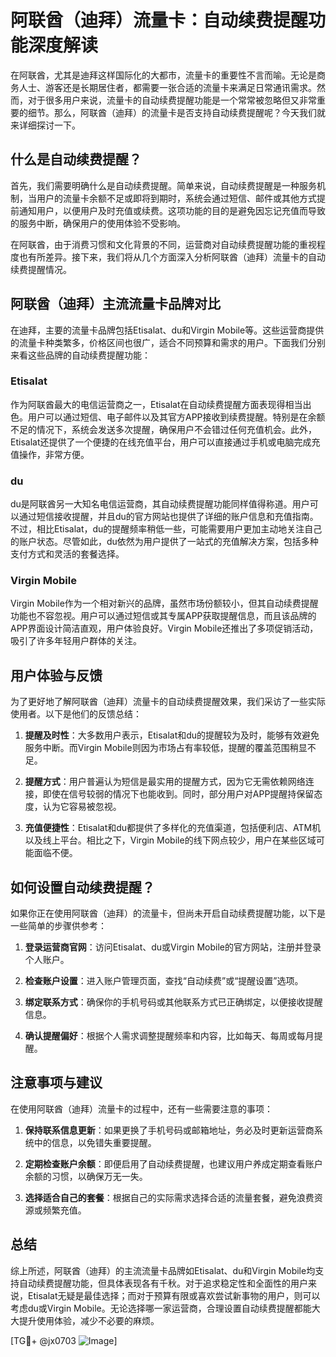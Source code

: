 # 阿联酋（迪拜）流量卡：自动续费提醒功能深度解读

在阿联酋，尤其是迪拜这样国际化的大都市，流量卡的重要性不言而喻。无论是商务人士、游客还是长期居住者，都需要一张合适的流量卡来满足日常通讯需求。然而，对于很多用户来说，流量卡的自动续费提醒功能是一个常常被忽略但又非常重要的细节。那么，阿联酋（迪拜）的流量卡是否支持自动续费提醒呢？今天我们就来详细探讨一下。

## 什么是自动续费提醒？

首先，我们需要明确什么是自动续费提醒。简单来说，自动续费提醒是一种服务机制，当用户的流量卡余额不足或即将到期时，系统会通过短信、邮件或其他方式提前通知用户，以便用户及时充值或续费。这项功能的目的是避免因忘记充值而导致的服务中断，确保用户的使用体验不受影响。

在阿联酋，由于消费习惯和文化背景的不同，运营商对自动续费提醒功能的重视程度也有所差异。接下来，我们将从几个方面深入分析阿联酋（迪拜）流量卡的自动续费提醒情况。

## 阿联酋（迪拜）主流流量卡品牌对比

在迪拜，主要的流量卡品牌包括Etisalat、du和Virgin Mobile等。这些运营商提供的流量卡种类繁多，价格区间也很广，适合不同预算和需求的用户。下面我们分别来看这些品牌的自动续费提醒功能：

### Etisalat

作为阿联酋最大的电信运营商之一，Etisalat在自动续费提醒方面表现得相当出色。用户可以通过短信、电子邮件以及其官方APP接收到续费提醒。特别是在余额不足的情况下，系统会发送多次提醒，确保用户不会错过任何充值机会。此外，Etisalat还提供了一个便捷的在线充值平台，用户可以直接通过手机或电脑完成充值操作，非常方便。

### du

du是阿联酋另一大知名电信运营商，其自动续费提醒功能同样值得称道。用户可以通过短信接收提醒，并且du的官方网站也提供了详细的账户信息和充值指南。不过，相比Etisalat，du的提醒频率稍低一些，可能需要用户更加主动地关注自己的账户状态。尽管如此，du依然为用户提供了一站式的充值解决方案，包括多种支付方式和灵活的套餐选择。

### Virgin Mobile

Virgin Mobile作为一个相对新兴的品牌，虽然市场份额较小，但其自动续费提醒功能也不容忽视。用户可以通过短信或其专属APP获取提醒信息，而且该品牌的APP界面设计简洁直观，用户体验良好。Virgin Mobile还推出了多项促销活动，吸引了许多年轻用户群体的关注。

## 用户体验与反馈

为了更好地了解阿联酋（迪拜）流量卡的自动续费提醒效果，我们采访了一些实际使用者。以下是他们的反馈总结：

1. **提醒及时性**：大多数用户表示，Etisalat和du的提醒较为及时，能够有效避免服务中断。而Virgin Mobile则因为市场占有率较低，提醒的覆盖范围稍显不足。
   
2. **提醒方式**：用户普遍认为短信是最实用的提醒方式，因为它无需依赖网络连接，即使在信号较弱的情况下也能收到。同时，部分用户对APP提醒持保留态度，认为它容易被忽视。

3. **充值便捷性**：Etisalat和du都提供了多样化的充值渠道，包括便利店、ATM机以及线上平台。相比之下，Virgin Mobile的线下网点较少，用户在某些区域可能面临不便。

## 如何设置自动续费提醒？

如果你正在使用阿联酋（迪拜）的流量卡，但尚未开启自动续费提醒功能，以下是一些简单的步骤供参考：

1. **登录运营商官网**：访问Etisalat、du或Virgin Mobile的官方网站，注册并登录个人账户。
   
2. **检查账户设置**：进入账户管理页面，查找“自动续费”或“提醒设置”选项。
   
3. **绑定联系方式**：确保你的手机号码或其他联系方式已正确绑定，以便接收提醒信息。
   
4. **确认提醒偏好**：根据个人需求调整提醒频率和内容，比如每天、每周或每月提醒。

## 注意事项与建议

在使用阿联酋（迪拜）流量卡的过程中，还有一些需要注意的事项：

1. **保持联系信息更新**：如果更换了手机号码或邮箱地址，务必及时更新运营商系统中的信息，以免错失重要提醒。
   
2. **定期检查账户余额**：即便启用了自动续费提醒，也建议用户养成定期查看账户余额的习惯，以确保万无一失。
   
3. **选择适合自己的套餐**：根据自己的实际需求选择合适的流量套餐，避免浪费资源或频繁充值。

## 总结

综上所述，阿联酋（迪拜）的主流流量卡品牌如Etisalat、du和Virgin Mobile均支持自动续费提醒功能，但具体表现各有千秋。对于追求稳定性和全面性的用户来说，Etisalat无疑是最佳选择；而对于预算有限或喜欢尝试新事物的用户，则可以考虑du或Virgin Mobile。无论选择哪一家运营商，合理设置自动续费提醒都能大大提升使用体验，减少不必要的麻烦。

[TG💪+ @jx0703 ![Image](https://github.com/user-attachments/assets/dbca1d08-cadb-493c-b0ec-ad6f7a83f270)]